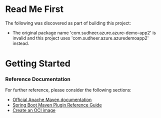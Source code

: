 # Read Me First
The following was discovered as part of building this project:

* The original package name 'com.sudheer.azure.azure-demo-app2' is invalid and this project uses 'com.sudheer.azure.azuredemoapp2' instead.

# Getting Started

### Reference Documentation
For further reference, please consider the following sections:

* [Official Apache Maven documentation](https://maven.apache.org/guides/index.html)
* [Spring Boot Maven Plugin Reference Guide](https://docs.spring.io/spring-boot/docs/2.3.0.RELEASE/maven-plugin/reference/html/)
* [Create an OCI image](https://docs.spring.io/spring-boot/docs/2.3.0.RELEASE/maven-plugin/reference/html/#build-image)

